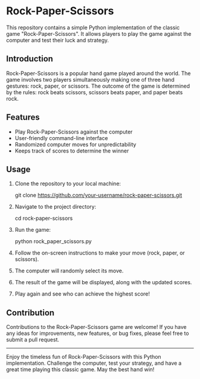 # Rock-Paper-Scissors

This repository contains a simple Python implementation of the classic game "Rock-Paper-Scissors". It allows players to play the game against the computer and test their luck and strategy.

## Introduction

Rock-Paper-Scissors is a popular hand game played around the world. The game involves two players simultaneously making one of three hand gestures: rock, paper, or scissors. The outcome of the game is determined by the rules: rock beats scissors, scissors beats paper, and paper beats rock.

## Features

- Play Rock-Paper-Scissors against the computer
- User-friendly command-line interface
- Randomized computer moves for unpredictability
- Keeps track of scores to determine the winner

## Usage

1. Clone the repository to your local machine:

      git clone https://github.com/your-username/rock-paper-scissors.git

2. Navigate to the project directory:

      cd rock-paper-scissors

3. Run the game:

      python rock_paper_scissors.py

4. Follow the on-screen instructions to make your move (rock, paper, or scissors).
 
5. The computer will randomly select its move.
 
6. The result of the game will be displayed, along with the updated scores.
 
7. Play again and see who can achieve the highest score!

## Contribution

Contributions to the Rock-Paper-Scissors game are welcome! If you have any ideas for improvements, new features, or bug fixes, please feel free to submit a pull request.

---

Enjoy the timeless fun of Rock-Paper-Scissors with this Python implementation. Challenge the computer, test your strategy, and have a great time playing this classic game. May the best hand win!



   
